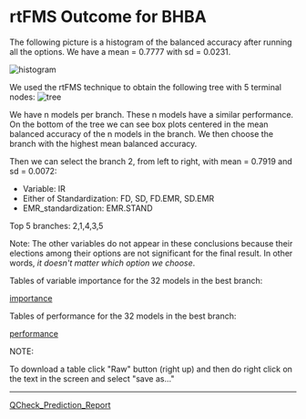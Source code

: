 # rtFMS Outcome for BHBA

The following picture is a histogram of the balanced accuracy after running all the options. We have a mean = 0.7777 with sd = 0.0231.

![histogram](https://github.com/JFMandujanoR/QCheck_Prediction_Report/blob/master/Hist_Binary_Bal_Acc_GLMNET_BHBA.png)

We used the rtFMS technique to obtain the following tree with 5 terminal nodes:
![tree](https://github.com/JFMandujanoR/QCheck_Prediction_Report/blob/master/Tree_Bal_Acc_GLMNET_BHBA.png)

We have n models per branch. These n models have a similar performance. On the bottom of the tree we can see box plots centered in the mean balanced accuracy of the n models in the branch. We then choose the branch with the highest mean balanced accuracy.

Then we can select the branch 2, from left to right, with mean = 0.7919 and sd = 0.0072:

- Variable: IR
- Either of Standardization: FD, SD, FD.EMR, SD.EMR
- EMR_standardization: EMR.STAND

Top 5 branches: 2,1,4,3,5

Note: The other variables do not appear in these conclusions because their elections among their options are not significant for the final result. In other words, _it doesn't matter which option we choose_.

Tables of variable importance for the 32 models in the best branch:

[importance](https://github.com/JFMandujanoR/QCheck_Prediction_Report/blob/master/BHBA_binary_tables_importance.csv)

Tables of performance for the 32 models in the best branch: 

[performance](https://github.com/JFMandujanoR/QCheck_Prediction_Report/blob/master/BHBA_binary_tables_performance.csv)

NOTE: 

To download a table click "Raw" button (right up) and then do right click on the text in the screen and select "save as..."
_________________________________________________________________________________________________________________________________
[QCheck_Prediction_Report](https://github.com/JFMandujanoR/QCheck_Prediction_Report/blob/master/README.md)
